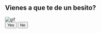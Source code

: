 <!DOCTYPE html>
<html lang="en">
<head>
    <meta charset="UTF-8">
    <meta name="viewport" content="width=device-width, initial-scale=1.0">
    <title>message for you</title>
    <link rel="stylesheet" href="style.css"/>
</head>
<body>
    <div class="wrapper">
        <h2 class="question">Vienes a que te de un besito?</h2>
        <img class="gif" alt="gif" src="https://media.giphy.com/media/FTGah7Mx3ss04PcasF/giphy.gif"/>
        <div class="btn-group">
            <button class="yes-btn">Yes</button>
            <button class="no-btn">No</button>
        </div>
    </div>
    <script src="script.js"></script>
</body>
</html>
